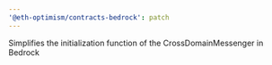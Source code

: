 ```yaml
---
'@eth-optimism/contracts-bedrock': patch
---
```


Simplifies the initialization function of the CrossDomainMessenger in Bedrock
